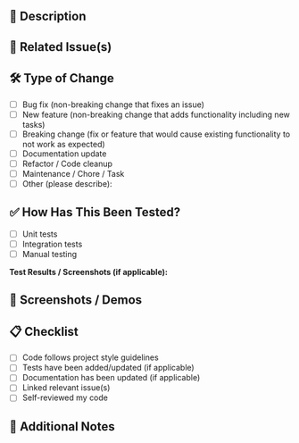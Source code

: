 ## 📌 Description
<!-- Provide a clear and concise description of the changes in this PR. 
     Why is this change necessary? What problem does it solve? -->

## 🔗 Related Issue(s)
<!-- Link to the issue(s) this PR addresses, e.g. "Fixes #123" or "Closes #45". -->

## 🛠️ Type of Change
<!-- Check the relevant option(s) -->
- [ ] Bug fix (non-breaking change that fixes an issue)
- [ ] New feature (non-breaking change that adds functionality including new tasks)
- [ ] Breaking change (fix or feature that would cause existing functionality to not work as expected)
- [ ] Documentation update
- [ ] Refactor / Code cleanup
- [ ] Maintenance / Chore / Task
- [ ] Other (please describe):

## ✅ How Has This Been Tested?
<!-- Describe the tests you ran to verify your changes. 
     Provide instructions so reviewers can reproduce. 
     Include relevant details about test environment (OS, dependencies, etc.). -->

- [ ] Unit tests
- [ ] Integration tests
- [ ] Manual testing

**Test Results / Screenshots (if applicable):**

## 📸 Screenshots / Demos
<!-- If UI/UX related, add screenshots, GIFs, or video recordings. -->

## 📋 Checklist
<!-- Ensure the following are complete before requesting review. -->
- [ ] Code follows project style guidelines
- [ ] Tests have been added/updated (if applicable)
- [ ] Documentation has been updated (if applicable)
- [ ] Linked relevant issue(s)
- [ ] Self-reviewed my code

## 🙌 Additional Notes
<!-- Add any extra context, potential follow-ups, or known issues. -->